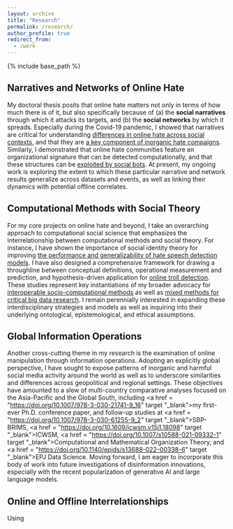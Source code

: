 ```yaml
---
layout: archive
title: "Research"
permalink: /research/
author_profile: true
redirect_from:
  - /work
---
```


{% include base_path %}

## Narratives and Networks of Online Hate
My doctoral thesis posits that online hate matters not only in terms of how much there is of it, but also specifically because of (a) the <b>social narratives</b> through which it attacks its targets, and (b) the <b>social networks</b> by which it spreads. Especially during the Covid-19 pandemic, I showed that narratives are critical for understanding <a href = "https://doi.org/10.1007/s41109-021-00362-x" target = "_blank">differences in online hate across social contexts</a>, and that they are <a href = "https://doi.org/10.1177/20563051221104749" target = "_blank">a key component of inorganic hate compaigns</a>. Similarly, I demonstrated that online hate communities feature an organizational signature that can be detected computationally, and that these structures can be <a href = "https://doi.org/10.1007/s42001-020-00087-4" target = "_blank">exploited by social bots</a>. At present, my ongoing work is exploring the extent to which these particular narrative and network results generalize across datasets and events, as well as linking their dynamics with potential offline correlates.

## Computational Methods with Social Theory
For my core projects on online hate and beyond, I take an overarching approach to computational social science that emphasizes the interrelationship between computational methods and social theory. For instance, I have shown the importance of social identity theory for improving <a href = "https://doi.org/10.1007/978-3-030-80387-2_12" target = "_blank">the performance and generalizability of hate speech detection models</a>. I have also designed a comprehensive framework for drawing a throughline between conceptual definitions, operational measurement and prediction, and hypothesis-driven application for <a href = "https://doi.org/10.1016/j.ipm.2022.103012" target = "_blank">online troll detection</a>. These studies represent key instantiations of my broader advocacy for <a href = "https://doi.org/10.1007/s10588-019-09298-1" target = "_blank">interoperable socio-computational methods</a> as well as <a href = "https://doi.org/10.1111/josi.12439" target = "_blank">mixed methods for critical big data research</a>. I remain perennially interested in expanding these interdisciplinary strategies and models as well as inquiring into their underlying ontological, epistemological, and ethical assumptions.

## Global Information Operations
Another cross-cutting theme in my research is the examination of online manipulation through information operations. Adopting an explicitly global perspective, I have sought to expose patterns of inorganic and harmful social media activity around the world as well as to underscore similarities and differences across geopolitical and regional settings. These objectives have amounted to a slew of multi-country comparative analyses focused on the Asia-Pacific and the Global South, including <a href = "https://doi.org/10.1007/978-3-030-21741-9_16" target "_blank">my first-ever Ph.D. conference paper</a>, and follow-up studies at <a href = "https://doi.org/10.1007/978-3-030-61255-9_2" target "_blank">SBP-BRIMS</a>, <a href = "https://doi.org/10.1609/icwsm.v15i1.18098" target "_blank">ICWSM</a>, <a href = "https://doi.org/10.1007/s10588-021-09332-1" target "_blank">Computational and Mathematical Organization Theory</a>, and <a href = "https://doi.org/10.1140/epjds/s13688-022-00338-6" target "_blank">EPJ Data Science</a>. Moving forward, I am eager to incorporate this body of work into future investigations of disinformation innovations, especially with the recent popularization of generative AI and large language models.

## Online and Offline Interrelationships
Using
